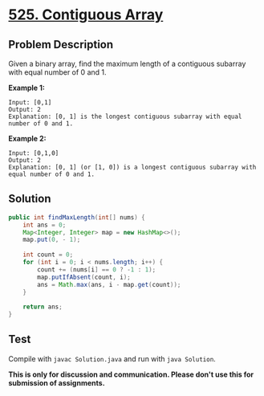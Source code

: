 # [525. Contiguous Array][title]

## Problem Description

Given a binary array, find the maximum length of a contiguous subarray with equal number of 0 and 1.

**Example 1:**

```
Input: [0,1]
Output: 2
Explanation: [0, 1] is the longest contiguous subarray with equal number of 0 and 1.
```

**Example 2:**

```
Input: [0,1,0]
Output: 2
Explanation: [0, 1] (or [1, 0]) is a longest contiguous subarray with equal number of 0 and 1.
```

## Solution

```java
public int findMaxLength(int[] nums) {
    int ans = 0;
    Map<Integer, Integer> map = new HashMap<>();
    map.put(0, - 1);
    
    int count = 0;
    for (int i = 0; i < nums.length; i++) {
        count += (nums[i] == 0 ? -1 : 1);
        map.putIfAbsent(count, i);
        ans = Math.max(ans, i - map.get(count));
    }
    
    return ans;
}
```

## Test

Compile with `javac Solution.java` and run with `java Solution`.

**This is only for discussion and communication. Please don't use this for submission of assignments.**

[title]: https://leetcode.com/problems/contiguous-array/